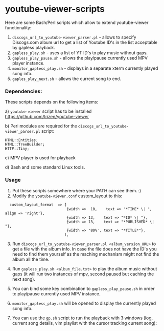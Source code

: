 # youtube-viewer-scripts
Here are some Bash/Perl scripts which allow to extend youtube-viewer functionality:

1) `discogs_url_to_youtube-viewer_parser.pl` - allows to specify Discogs.com album url to get a list of Youtube ID's in the list acceptable by gapless playback.
2) `gapless_play.sh` - uses a list of YT ID's to play music without gaps.
3) `gapless_play_pause.sh` - allows the play/pause currently used MPV player instance.
4) `monitor_gapless_play.sh` - displays in a separate xterm currently played song info.
5) `gaples_play_next.sh` - allows the current song to end.

### Dependencies:

These scripts depends on the following items:

a) `youtube-viewer` script has to be installed https://github.com/trizen/youtube-viewer

b) Perl modules are required for the `discogs_url_to_youtube-viewer_parser.pl` script:

```
HTML::Entities;
HTML::TreeBuilder;
HTTP::Tiny;
```
c) MPV player is used for playback

d) Bash and some standard Linux tools.

### Usage

1) Put these scripts somewhere where your PATH can see them. :)
2) Modify the `youtube-viewer.conf` custom_layout to this:

```
  custom_layout_format  => [
                            {width =>  10,    text => "*TIME* \| ", align => 'right'},
                            {width => 13,    text => "*ID* \| "},
                            {width => 13,    text => "*PUBLISHED* \| "},
                            {width => '80%', text => "*TITLE*"},
                           ],

```

3) Run `discogs_url_to_youtube-viewer_parser.pl <album_version_URL>` to get a file with the album info. In case the file does not have the ID's you need to find them yourself as the maching mechanism might not find the album all the time.

4) Run `gapless_play.sh <album_file.txt>` to play the album music without gaps (it will run two instances of mpv, second paused but caching the next song).

5) You can bind some key combination to `gapless_play_pause.sh` in order to play/pause currently used MPV instance.

6) `monitor_gapless_play.sh` will be opened to display the currently played song info.

7) You can use the `gp.sh` script to run the playback with 3 windows (log, current song details, vim playlist with the cursor tracking current song):

